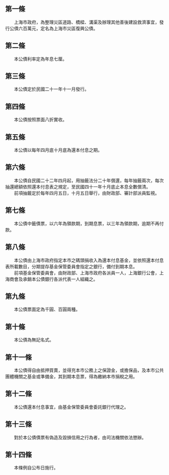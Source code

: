 第一條 
-------
　　上海市政府，為整理災區道路、橋樑、溝渠及辦理其他善後建設救濟事宜，發行公債六百萬元，定名為上海市災區復興公債。  


第二條 
-------
　　本公債利率定為年息七厘。  


第三條 
-------
　　本公債定於民國二十一年十一月發行。  


第四條 
-------
　　本公債按照票面八折實收。  


第五條 
-------
　　本公債以每年四月底十月底為還本付息之期。  


第六條 
-------
　　本公債自民國二十二年四月起，用抽籤法分二十年償還，每年抽籤兩次，每次抽還總額依照還本付息表之規定，至民國四十一年十月底止本息全數償清。  
　　前項抽籤定於每年四月五日，十月五日舉行，由財政部、審計部派員監視。  


第七條 
-------
　　本公債中籤債票，以六年為領款期，到期息票，以三年為領款期，逾期不再付款。  


第八條 
-------
　　本公債由上海市政府指定本市之碼頭捐收入為還本付息基金，並依照還本付息表所載數目，分期提存基金保管委員會指定之銀行，備付到期本息。  
　　前項基金保管委員會，由財政部、上海市政府各派員一人，上海銀行公會，上海商會及承銷本公債銀行各派代表一人組織之。  


第九條 
-------
　　本公債票面定為千圓、百圓兩種。  


第十條 
-------
　　本公債為無記名式。  


第十一條 
---------
　　本公債得自由抵押買賣，並得充本市公務上之保證金，或擔保品，及本市公共團體機關之基金或準備金，其到期本息票，得為繳納本市捐稅之用。  


第十二條 
---------
　　本公債還本付息事宜，由基金保管委員會委託銀行代理之。  


第十三條 
---------
　　對於本公債債票有偽造及毀損信用之行為者，由司法機關依法懲辦。  


第十四條 
---------
　　本條例自公布日施行。